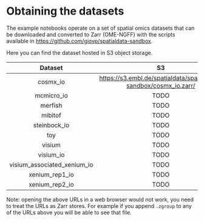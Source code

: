 # Obtaining the datasets

The example notebooks operate on a set of spatial omics datasets that can be downloaded and converted to Zarr (OME-NGFF) with the scripts available in https://github.com/giovp/spatialdata-sandbox.

Here you can find the dataset hosted in S3 object storage.

|        Dataset        |       S3      |
|:-----------------------:|:---------------------:|
|       cosmx_io        | https://s3.embl.de/spatialdata/spatialdata-sandbox/cosmx_io.zarr/ |
|      mcmicro_io       | TODO |
|       merfish         | TODO |
|       mibitof         | TODO |
|     steinbock_io      | TODO |
|          toy          | TODO |
|        visium         | TODO |
|      visium_io        | TODO |
| visium_associated_xenium_io | TODO |
|     xenium_rep1_io    | TODO |
|     xenium_rep2_io    | TODO |

Note: opening the above URLs in a web browser would not work, you need to treat the URLs as Zarr stores. For example if you append `.zgroup` to any of the URLs above you will be able to see that file.
